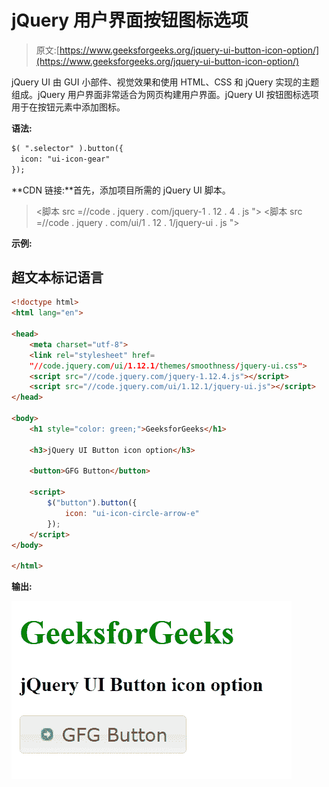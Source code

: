 # jQuery 用户界面按钮图标选项

> 原文:[https://www.geeksforgeeks.org/jquery-ui-button-icon-option/](https://www.geeksforgeeks.org/jquery-ui-button-icon-option/)

jQuery UI 由 GUI 小部件、视觉效果和使用 HTML、CSS 和 jQuery 实现的主题组成。jQuery 用户界面非常适合为网页构建用户界面。jQuery UI 按钮图标选项用于在按钮元素中添加图标。

**语法:**

```html
$( ".selector" ).button({
  icon: "ui-icon-gear"
});
```

**CDN 链接:**首先，添加项目所需的 jQuery UI 脚本。

> <link rel="”stylesheet”" href="”//code.jquery.com/ui/1.12.1/themes/smoothness/jquery-ui.css”">
> <脚本 src =//code . jquery . com/jquery-1 . 12 . 4 . js "></脚本>
> <脚本 src =//code . jquery . com/ui/1 . 12 . 1/jquery-ui . js "></脚本>

**示例:**

## 超文本标记语言

```html
<!doctype html>
<html lang="en">

<head>
    <meta charset="utf-8">
    <link rel="stylesheet" href=
    "//code.jquery.com/ui/1.12.1/themes/smoothness/jquery-ui.css">
    <script src="//code.jquery.com/jquery-1.12.4.js"></script>
    <script src="//code.jquery.com/ui/1.12.1/jquery-ui.js"></script>
</head>

<body>
    <h1 style="color: green;">GeeksforGeeks</h1>

    <h3>jQuery UI Button icon option</h3>

    <button>GFG Button</button>

    <script>
        $("button").button({
            icon: "ui-icon-circle-arrow-e"
        });
    </script>
</body>

</html>
```

**输出:**

![](img/122ae829601760d3e2034b20a7e40037.png)